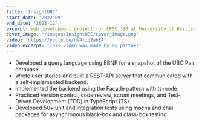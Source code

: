```yaml
---
title: 'InsightUBC'
start_date: '2022-09'
end_date: '2023-12'
excerpt: Web development project for CPSC 310 at University of British Columbia
cover_image: '/images/InsightUBC/cover_image.png'
video: 'https://youtu.be/nV4fzq2wbE4'
video_excerpt: 'This video was made by my partner'
---
```


- Developed a query language using EBNF for a snapshot of the UBC Pair database.
- Wrote user stories and built a REST-API server that communicated with a self-implemented backend.
- Implemented the backend using the Facade pattern with ts-node.
- Practiced version control, code review, scrum meetings, and Test-Driven Development (TDD) in TypeScript (TS).
- Developed 50+ unit and integration tests using mocha and chai packages for asynchronous black-box and glass-box testing.
